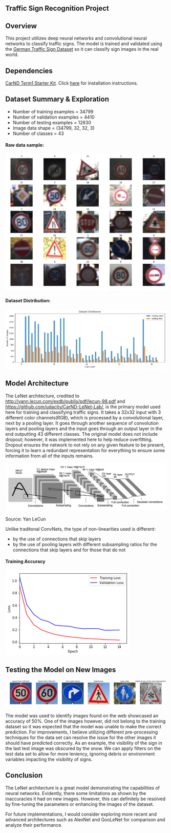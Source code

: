 ## Traffic Sign Recognition Project

Overview 
---
This project utilizes deep neural networks and convolutional neural networks to classify traffic signs.  The model is trained and validated using the [German Traffic Sign Dataset](http://benchmark.ini.rub.de/?section=gtsrb&subsection=dataset) so it can classify sign images in the real world.


Dependencies
---
[CarND Term1 Starter Kit](https://github.com/udacity/CarND-Term1-Starter-Kit).  Click [here](https://github.com/udacity/CarND-Term1-Starter-Kit/blob/master/README.md) for installation instructions.   


Dataset Summary & Exploration
---
* Number of training examples = 34799
* Number of validation examples = 4410
* Number of testing examples = 12630
* Image data shape = (34799, 32, 32, 3)
* Number of classes = 43

#### Raw data sample: 
![Data Sample](./images/datasample.png) 


#### Dataset Distribution:
![Dataset Distribution](./images/datadistribution.png) 

Model Architecture
---
The LeNet architecture, credited to http://yann.lecun.com/exdb/publis/pdf/lecun-98.pdf and https://github.com/udacity/CarND-LeNet-Lab/, is the primary model used here for training and classifying traffic signs.  It takes a 32x32 input with 3 different color channels(RGB), which is processed by a convolutional layer, next by a pooling layer.  It goes through another sequence of convolution layers and pooling layers and the input goes through an output layer in the end outputting 43 different classes.  The original model does not include dropout; however, it was implemented here to help reduce overfitting.  Dropout ensures the network to not rely on any given feature to be present, forcing it to learn a redundant representation for everything to ensure some information from all of the inputs remains.  

![LeNet](./images/lenet.png) 

Source: Yan LeCun

Unlike traditonal ConvNets, the type of non-linearities used is different:

* by the use of connections that skip layers
* by the use of pooling layers with different subsampling ratios for the connections that skip layers and for those that do not

#### Training Accuracy 

![Loss Graph](./images/loss.png) 


Testing the Model on New Images 
---

![Results](./images/prediction.png)

The model was used to identify images found on the web showcased an accuracy of 50%.  One of the images however, did not belong to the training dataset so it was expected that the model was unable to make the correct prediction.  For improvements, I believe utilizing different pre-processing techniques for the data set can resolve the issue for the other images it should have predicted correctly.  As an example, the visibility of the sign in the last test image was obscured by the snow.  We can apply filters on the test data set to allow for more leniency, ignoring debris or environment variables impacting the visibility of signs.   


Conclusion
---

The LeNet architecture is a great model demonstrating the capabilities of neural networks.  Evidently, there some limitations as shown by the inaccuracies it had on new images.  However, this can definitely be resolved by fine-tuning the parameters or enhancing the images of the dataset.  

For future implementations, I would consider exploring more recent and advanced architectures such as AlexNet and GooLeNet for comparison and analyze their performance.  
